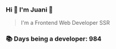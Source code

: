 ### Hi 👋 I&#39;m Juani 🦁

> I&#39;m a Frontend Web Developer SSR

### 📚 Days being a developer: 984
